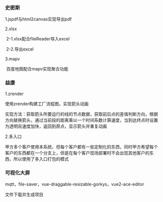 ### 史密斯

1.jspdf与html2canvas实现导出pdf

2.xlsx

​	2-1.xlsx配合fileReader导入excel

​	2-2.导出excel

3.mapv

​	百度地图配合mapv实现聚合功能

### 益康

1.zrender

使用zrender构建工厂流程图，实现箭头动画

实现方法：获取箭头所要运行的线的节点数据，获取前后点的差值判断方向，根据方向替换箭头，通过当前段的距离乘以一个时间系数计算速度，当到达终点时设置为透明且速度加快，返回到原点，显示箭头并重复动画

2.多入口

 甲方多个客户使用本系统，但每个客户都有一些定制化的东西，同时甲方希望每个客户的东西都在一个分支上，但是在每个客户现场部署时不会出现其他客户的东西，所以使用了多入口打包的模式

### 可视化大屏

mqtt，file-saver，vue-draggable-resizable-gorkys，vue2-ace-editor

文件下载并生成项目

